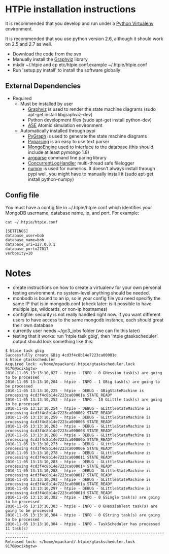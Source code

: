 # HTPie installation instructions #

It is recommended that you develop and run under a [Python Virtualenv](http://pypi.python.org/pypi/virtualenv) environment.

It is recommended that you use python version 2.6, although it should work on 2.5 and 2.7 as well.

  * Download the code from the svn
  * Manually install the [Graphviz](http://www.graphviz.org/) library
  * mkdir ~/.htpie and cp etc/htpie.conf.example ~/.htpie/htpie.conf
  * Run 'setup.py install' to install the software globally

## External Dependencies ##
  * Required
    * Must be installed by user
      * [Graphviz](http://www.graphviz.org/) is used to render the state machine diagrams (sudo apt-get install libgraphviz-dev)
      * Python development files (sudo apt-get install python-dev)
      * [ASE](https://wiki.fysik.dtu.dk/ase/download.html#download-and-install) Atomic simulation environment
    * Automatically installed through pypi
      * [PyGraph](http://networkx.lanl.gov/pygraphviz/) is used to generate the state machine diagrams
      * [Pyparsing](http://pyparsing.wikispaces.com/) is an easy to use text parser
      * [MongoEngine](http://mongoengine.org/) used to interface to the database (this should include at least pymongo 1.8)
      * [argparse](http://code.google.com/p/argparse/) command line paring library
      * [ConcurrentLogHandler](http://pypi.python.org/pypi/ConcurrentLogHandler) multi-thread safe filelogger
      * [numpy](http://numpy.scipy.org/) is used for numerics. It doesn't always install through pypi well, you might have to manually install it (sudo apt-get install python-numpy)

## Config file ##

You must have a config file in ~/.htpie/htpie.conf which identifies your MongoDB username, database name, ip, and port.  For example:

```
cat ~/.htpie/htpie.conf

[SETTINGS]
database_user=bob
database_name=bob
database_uri=127.0.0.1
database_port=27017
verbosity=10
```


# Notes #

  * create instructions on how to create a virtualenv for your own personal testing environment.  no system-level anything should be needed.
  * monbodb is bound to an ip, so in your config file you need specifiy the same IP that is in mongodb.conf (check later: is it possible to have multiple ips, wildcards, or non-ip hostnames)
  * configfile: security is not really handled right now.  if you want different users to have access to the same mongodb instance, each should great their own database
  * currently user needs ~/gc3\_jobs folder (we can fix this later)
  * testing that it works: run 'htpie task gbig', then 'htpie gtaskscheduler'.  output should look something like this:

```
$ htpie task gbig
Successfully create GBig 4cd3f4c8b14e7223ca00001e
$ htpie gtaskscheduler
Acquired lock: </home/mpackard/.htpie/gtaskscheduler.lock 9176@ocikbgtw>
2010-11-05 13:13:10,027 - htpie - INFO - 0 GHessian task(s) are going to be processed
2010-11-05 13:13:10,204 - htpie - INFO - 1 GBig task(s) are going to be processed
2010-11-05 13:13:10,225 - htpie - DEBUG - GBigStateMachine is processing 4cd3f4c8b14e7223ca00001e STATE_READY
2010-11-05 13:13:10,252 - htpie - INFO - 10 GLittle task(s) are going to be processed
2010-11-05 13:13:10,254 - htpie - DEBUG - GLittleStateMachine is processing 4cd3f4c8b14e7223ca000002 STATE_READY
2010-11-05 13:13:10,259 - htpie - DEBUG - GLittleStateMachine is processing 4cd3f4c8b14e7223ca000005 STATE_READY
2010-11-05 13:13:10,263 - htpie - DEBUG - GLittleStateMachine is processing 4cd3f4c8b14e7223ca000008 STATE_READY
2010-11-05 13:13:10,268 - htpie - DEBUG - GLittleStateMachine is processing 4cd3f4c8b14e7223ca00000b STATE_READY
2010-11-05 13:13:10,273 - htpie - DEBUG - GLittleStateMachine is processing 4cd3f4c8b14e7223ca00000e STATE_READY
2010-11-05 13:13:10,278 - htpie - DEBUG - GLittleStateMachine is processing 4cd3f4c8b14e7223ca000011 STATE_READY
2010-11-05 13:13:10,283 - htpie - DEBUG - GLittleStateMachine is processing 4cd3f4c8b14e7223ca000014 STATE_READY
2010-11-05 13:13:10,288 - htpie - DEBUG - GLittleStateMachine is processing 4cd3f4c8b14e7223ca000017 STATE_READY
2010-11-05 13:13:10,292 - htpie - DEBUG - GLittleStateMachine is processing 4cd3f4c8b14e7223ca00001a STATE_READY
2010-11-05 13:13:10,297 - htpie - DEBUG - GLittleStateMachine is processing 4cd3f4c8b14e7223ca00001d STATE_READY
2010-11-05 13:13:10,302 - htpie - INFO - 0 GSingle task(s) are going to be processed
2010-11-05 13:13:10,303 - htpie - INFO - 0 GHessianTest task(s) are going to be processed
2010-11-05 13:13:10,304 - htpie - INFO - 0 GString task(s) are going to be processed
2010-11-05 13:13:10,304 - htpie - INFO - TaskScheduler has processed 11 task(s)
--------------------------------------------------------------------------------
Released lock: </home/mpackard/.htpie/gtaskscheduler.lock 9176@ocikbgtw>
```